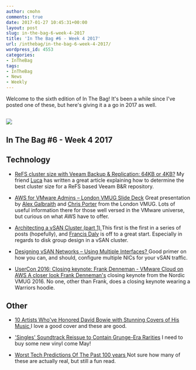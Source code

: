 ```yaml
---
author: cmohn
comments: true
date: 2017-01-27 10:45:31+00:00
layout: post
slug: in-the-bag-6-week-4-2017
title: 'In The Bag #6 - Week 4 2017'
url: /inthebag/in-the-bag-6-week-4-2017/
wordpress_id: 4553
categories:
- InTheBag
tags:
- InTheBag
- News
- Weekly
---
```


Welcome to the sixth edition of In The Bag! It's been a while since I've posted one of these, but here's giving it a a go in 2017 as well.



## [![](http://vninja.net/wordpress/wp-content/uploads/2017/01/hys5qhadbzq-chris-lawton-644x429.jpg)](https://unsplash.com/@chrislawton)





## In The Bag #6 - Week 4 2017





## Technology






    
  * [ReFS cluster size with Veeam Backup & Replication: 64KB or 4KB?](http://www.virtualtothecore.com/en/refs-cluster-size-with-veeam-backup-replication-64kb-or-4kb/?utm_content=bufferb8365&utm_medium=social&utm_source=twitter.com&utm_campaign=buffer)
My friend [Luca](http://twitter.com/dellock6) has written a great article explaining how to determine the best cluster size for a ReFS based Veeam B&R repository.

    
  * [AWS for VMware Admins – London VMUG Slide Deck](http://tekhead.it/blog/2017/01/aws-vmware-admins-london-vmug-slide-deck/)
Great presentation by [Alex Galbraith](https://twitter.com/alexgalbraith) and [Chris Porter](https://twitter.com/uprightvinyl) from the London VMUG. Lots of useful information there for those well versed in the VMware universe, but curious on what AWS have to offer.

    
  * [Architecting a vSAN Cluster (part 1)
](https://francisdalyit.com/2016/12/19/architecting-a-vsan-cluster-part-1/)This first is the first in a series of posts (hopefully), and [Francis Daly](https://twitter.com/FrancisDaly) is off to a great start. Especially in regards to disk group design in a vSAN cluster.

    
  * [Designing vSAN Networks – Using Multiple Interfaces?
](https://blogs.vmware.com/virtualblocks/2017/01/18/designing-vsan-networks-using-multiple-interfaces/)Good primer on how you can, and should, configure multiple NICs for your vSAN traffic.

    
  * [UserCon 2016: Closing keynote: Frank Denneman - VMware Cloud on AWS A closer look
](https://www.youtube.com/watch?v=9xzKuQEJKWY&feature=youtu.be&a)[Frank Denneman's](https://twitter.com/FrankDenneman) closing keynote from the Nordic VMUG 2016. No one, other than Frank, does a closing keynote wearing a Warriors hoodie.





## Other






    
  * [10 Artists Who've Honored David Bowie with Stunning Covers of His Music
](http://people.com/music/david-bowie-best-covers-since-death/)I love a good cover and these are good.

    
  * ['Singles' Soundtrack Reissue to Contain Grunge-Era Rarities](http://www.rollingstone.com/music/news/singles-soundtrack-reissue-to-contain-grunge-era-rarities-w462468)
I need to buy some new vinyl come May!

    
  * [Worst Tech Predictions Of The Past 100 years
](https://medium.com/@ipestov/worst-tech-predictions-of-the-past-100-years-c18654211375#.4des2460r)Not sure how many of these are actually real, but still a fun read.


